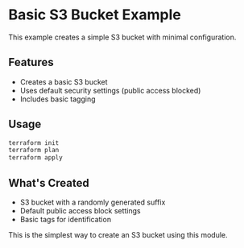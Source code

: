 # Basic S3 Bucket Example

This example creates a simple S3 bucket with minimal configuration.

## Features

- Creates a basic S3 bucket
- Uses default security settings (public access blocked)
- Includes basic tagging

## Usage

```bash
terraform init
terraform plan
terraform apply
```

## What's Created

- S3 bucket with a randomly generated suffix
- Default public access block settings
- Basic tags for identification

This is the simplest way to create an S3 bucket using this module.